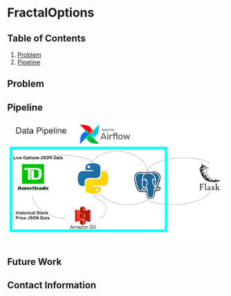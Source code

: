 # FractalOptions

## Table of Contents ##
1. [Problem](#problem)
2. [Pipeline](#pipeline)

## Problem ##

## Pipeline ##

![Data Pipeline image](/docs/dataPipelineImage.png)

## Future Work ##

## Contact Information #
